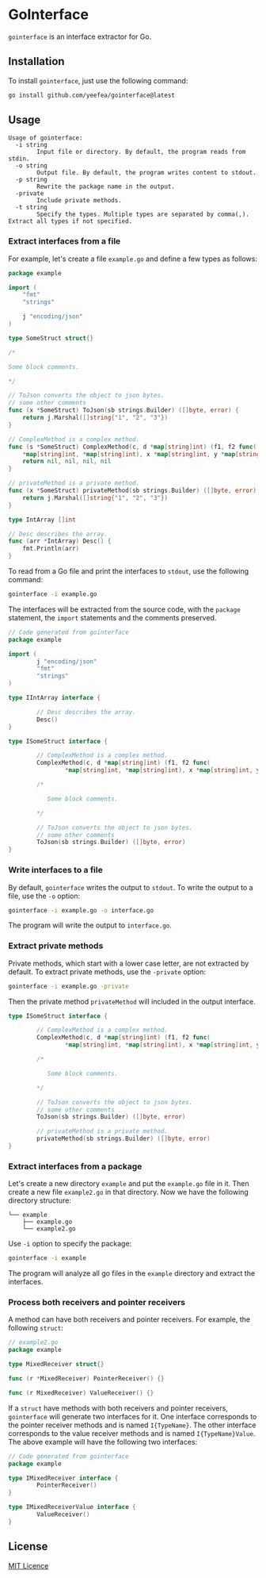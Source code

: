 # GoInterface

`gointerface` is an interface extractor for Go.

## Installation

To install `gointerface`, just use the following command:

```bash
go install github.com/yeefea/gointerface@latest
```

## Usage

```
Usage of gointerface:
  -i string
        Input file or directory. By default, the program reads from stdin.
  -o string
        Output file. By default, the program writes content to stdout.
  -p string
        Rewrite the package name in the output.
  -private
        Include private methods.
  -t string
        Specify the types. Multiple types are separated by comma(,). Extract all types if not specified.
```

### Extract interfaces from a file

For example, let's create a file `example.go` and define a few types as follows:

```go
package example

import (
	"fmt"
	"strings"

	j "encoding/json"
)

type SomeStruct struct{}

/*

Some block comments.

*/

// ToJson converts the object to json bytes.
// some other comments
func (x *SomeStruct) ToJson(sb strings.Builder) ([]byte, error) {
	return j.Marshal([]string{"1", "2", "3"})
}

// ComplexMethod is a complex method.
func (s *SomeStruct) ComplexMethod(c, d *map[string]int) (f1, f2 func(
	*map[string]int, *map[string]int), x *map[string]int, y *map[string]int) {
	return nil, nil, nil, nil
}

// privateMethod is a private method.
func (x *SomeStruct) privateMethod(sb strings.Builder) ([]byte, error) {
	return j.Marshal([]string{"1", "2", "3"})
}

type IntArray []int

// Desc describes the array.
func (arr *IntArray) Desc() {
	fmt.Println(arr)
}
```

To read from a Go file and print the interfaces to `stdout`, use the following command:

```bash
gointerface -i example.go
```

The interfaces will be extracted from the source code, with the `package` statement, the `import` statements and the comments preserved.

```go
// Code generated from gointerface
package example

import (
        j "encoding/json"
        "fmt"
        "strings"
)

type IIntArray interface {

        // Desc describes the array.
        Desc()
}

type ISomeStruct interface {

        // ComplexMethod is a complex method.
        ComplexMethod(c, d *map[string]int) (f1, f2 func(
                *map[string]int, *map[string]int), x *map[string]int, y *map[string]int)

        /*

           Some block comments.

        */

        // ToJson converts the object to json bytes.
        // some other comments
        ToJson(sb strings.Builder) ([]byte, error)
}
```

### Write interfaces to a file

By default, `gointerface` writes the output to `stdout`. To write the output to a file, use the `-o` option:

```bash
gointerface -i example.go -o interface.go
```

The program will write the output to `interface.go`.


### Extract private methods

Private methods, which start with a lower case letter, are not extracted by default. To extract private methods, use the `-private` option:

```bash
gointerface -i example.go -private
```

Then the private method `privateMethod` will included in the output interface.

```go
type ISomeStruct interface {

        // ComplexMethod is a complex method.
        ComplexMethod(c, d *map[string]int) (f1, f2 func(
                *map[string]int, *map[string]int), x *map[string]int, y *map[string]int)

        /*

           Some block comments.

        */

        // ToJson converts the object to json bytes.
        // some other comments
        ToJson(sb strings.Builder) ([]byte, error)

        // privateMethod is a private method.
        privateMethod(sb strings.Builder) ([]byte, error)
}
```



### Extract interfaces from a package

Let's create a new directory `example` and put the `example.go` file in it. Then create a new file `example2.go` in that directory. Now we have the following directory structure:

```
└── example
    ├── example.go
    └── example2.go
```

Use `-i` option to specify the package:

```bash
gointerface -i example
```

The program will analyze all go files in the `example` directory and extract the interfaces.


### Process both receivers and pointer receivers

A method can have both receivers and pointer receivers. For example, the following `struct`:

```go
// example2.go
package example

type MixedReceiver struct{}

func (r *MixedReceiver) PointerReceiver() {}

func (r MixedReceiver) ValueReceiver() {}
```

If a `struct` have methods with both receivers and pointer receivers, `gointerface` will generate two interfaces for it. One interface corresponds to the pointer receiver methods and is named `I{TypeName}`. The other interface corresponds to the value receiver methods and is named `I{TypeName}Value`. The above example will have the following two interfaces:

```go
// Code generated from gointerface
package example

type IMixedReceiver interface {
        PointerReceiver()
}

type IMixedReceiverValue interface {
        ValueReceiver()
}
```


## License

[MIT Licence](https://github.com/yeefea/gointerface/blob/main/LICENSE)